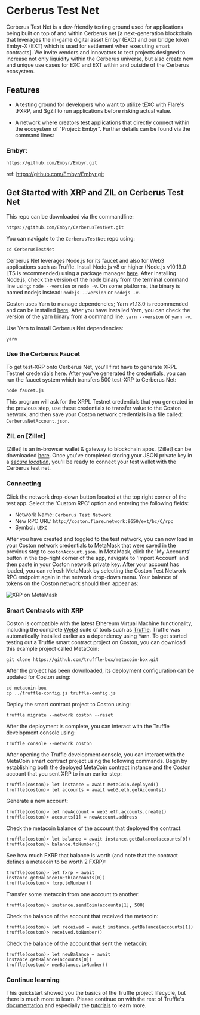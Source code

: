 # Cerberus Test Net

Cerberus Test Net is a dev-friendly testing ground used for applications being built on top of and within Cerberus net [a next-generation blockchain that leverages the in-game digital asset Embyr (EXC) and our bridge token Embyr-X (EXT) which is used for settlement when executing smart contracts]. We invite vendors and innovators to test projects designed to increase not only liquidity within the Cerberus universe, but also create new and unique use cases for EXC and EXT within and outside of the Cerberus ecosystem.

## Features

- A testing ground for developers who want to utilize tEXC with Flare's tFXRP, and $gZil to run applications before risking actual value.

- A network where creators test applications that directly connect within the ecosystem of "Project: Embyr". Further details can be found via the command lines: 

###     Embyr:
```
https://github.com/Embyr/Embyr.git 
```

ref: https://github.com/Embyr/Embyr.git

## Get Started with XRP and ZIL on Cerberus Test Net

This repo can be downloaded via the commandline:
```
https://github.com/Embyr/CerberusTestNet.git
```
You can navigate to the `CerberusTestNet` repo using:
```
cd CerberusTestNet
```

Cerberus Net leverages Node.js for its faucet and also for Web3 applications such as Truffle. Install Node.js v8 or higher (Node.js v10.19.0 LTS is recommended) using a package manager [here](https://nodejs.org/en/download/package-manager/). After installing Node.js, check the version of the node binary from the terminal command line using: `node --version` or `node -v`. On some platforms, the binary is named nodejs instead: `nodejs --version` or `nodejs -v`.

Coston uses Yarn to manage dependencies; Yarn v1.13.0 is recommended and can be installed [here](https://classic.yarnpkg.com/en/docs/install#debian-stable). After you have installed Yarn, you can check the version of the yarn binary from a command line: `yarn --version` or `yarn -v`.

Use Yarn to install Cerberus Net dependencies:
```
yarn
```


### Use the Cerberus Faucet

To get test-XRP onto Cerberus Net, you'll first have to generate XRPL Testnet credentials [here](https://xrpl.org/xrp-testnet-faucet.html). After you've generated the credentials, you can run the faucet system which transfers 500 test-XRP to Cerberus Net:
```
node faucet.js
```

This program will ask for the XRPL Testnet credentials that you generated in the previous step, use these credentials to transfer value to the Coston network, and then save your Coston network credentials in a file called: `CerberusNetAccount.json`. 

### ZIL on [Zillet]

[Zillet] is an in-browser wallet & gateway to blockchain apps. [Zillet] can be downloaded [here](https://zillet.io/). Once you've completed storing your JSON private key in a [*secure location*](https:cerberusnet.zil/opsec-tips), you'll be ready to connect your test wallet with the Cerberus test net.

### Connecting

Click the network drop-down button located at the top right corner of the test app. Select the 'Custom RPC' option and entering the following fields:

- Network Name: `Cerberus Test Network`
- New RPC URL: `http://coston.flare.network:9650/ext/bc/C/rpc`
- Symbol: `tEXC`

After you have created and toggled to the test network, you can now load in your Coston network credentials to MetaMask that were saved in the previous step to `costonAccount.json`. In MetaMask, click the 'My Accounts' button in the top-right corner of the app, navigate to 'Import Account' and then paste in your Coston network private key. After your account has loaded, you can refresh MetaMask by selecting the Coston Test Network RPC endpoint again in the network drop-down menu. Your balance of tokens on the Coston network should then appear as:

![XRP on MetaMask](https://github.com/flare-eng/coston/blob/master/costonMetaMask.png)

### Smart Contracts with XRP

Coston is compatible with the latest Ethereum Virtual Machine functionality, including the complete [Web3](https://web3js.readthedocs.io/en/v1.2.7/) suite of tools such as [Truffle](https://www.trufflesuite.com/truffle). Truffle was automatically installed earlier as a dependency using Yarn. To get started testing out a Truffle smart contract project on Coston, you can download this example project called MetaCoin:

```
git clone https://github.com/truffle-box/metacoin-box.git
```
After the project has been downloaded, its deployment configuration can be updated for Coston using:
```
cd metacoin-box
cp ../truffle-config.js truffle-config.js
```
Deploy the smart contract project to Coston using:
```
truffle migrate --network coston --reset
```
After the deployment is complete, you can interact with the Truffle development console using:
```
truffle console --network coston
```
After opening the Truffle development console, you can interact with the MetaCoin smart contract project using the following commands. Begin by establishing both the deployed MetaCoin contract instance and the Coston account that you sent XRP to in an earlier step:
```
truffle(coston)> let instance = await MetaCoin.deployed()
truffle(coston)> let accounts = await web3.eth.getAccounts()
```
Generate a new account:
```
truffle(coston)> let newAccount = web3.eth.accounts.create()
truffle(coston)> accounts[1] = newAccount.address
```
Check the metacoin balance of the account that deployed the contract:
```
truffle(coston)> let balance = await instance.getBalance(accounts[0])
truffle(coston)> balance.toNumber()
```
See how much FXRP that balance is worth (and note that the contract defines a metacoin to be worth 2 FXRP):
```
truffle(coston)> let fxrp = await instance.getBalanceInEth(accounts[0])
truffle(coston)> fxrp.toNumber()
```
Transfer some metacoin from one account to another:
```
truffle(coston)> instance.sendCoin(accounts[1], 500)
```
Check the balance of the account that received the metacoin:
```
truffle(coston)> let received = await instance.getBalance(accounts[1])
truffle(coston)> received.toNumber()
```
Check the balance of the account that sent the metacoin:
```
truffle(coston)> let newBalance = await instance.getBalance(accounts[0])
truffle(coston)> newBalance.toNumber()
```

### Continue learning
This quickstart showed you the basics of the Truffle project lifecycle, but there is much more to learn. Please continue on with the rest of Truffle's [documentation](https://www.trufflesuite.com/docs) and especially the [tutorials](https://www.trufflesuite.com/tutorials) to learn more.
